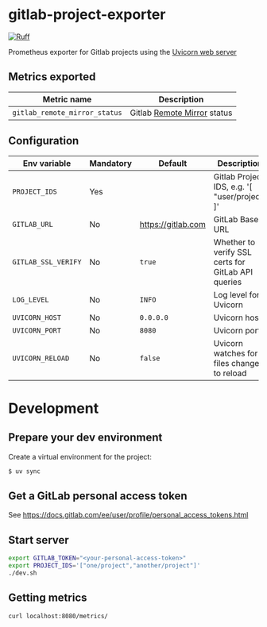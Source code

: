 # gitlab-project-exporter

[![Ruff](https://img.shields.io/endpoint?url=https://raw.githubusercontent.com/astral-sh/ruff/main/assets/badge/v2.json)](https://github.com/astral-sh/ruff)

Prometheus exporter for Gitlab projects using the [Uvicorn web server](https://www.uvicorn.org/)

## Metrics exported

| Metric name | Description |
|---|---|
| `gitlab_remote_mirror_status` | Gitlab [Remote Mirror]( https://docs.gitlab.com/ee/api/remote_mirrors.html ) status |

## Configuration

| Env variable | Mandatory | Default | Description |
|---|---|---|---|
| `PROJECT_IDS` | Yes |  | Gitlab Project IDS, e.g. '[ "user/project" ]' |
| `GITLAB_URL` | No | <https://gitlab.com> | GitLab Base URL |
| `GITLAB_SSL_VERIFY` | No | `true` | Whether to verify SSL certs for GitLab API queries |
| `LOG_LEVEL` | No | `INFO` | Log level for Uvicorn |
| `UVICORN_HOST` | No | `0.0.0.0` | Uvicorn host |
| `UVICORN_PORT` | No | `8080` | Uvicorn port |
| `UVICORN_RELOAD` | No | `false` | Uvicorn watches for files changed to reload |

# Development

## Prepare your dev environment

Create a virtual environment for the project:

```bash
$ uv sync
```

## Get a GitLab personal access token

See <https://docs.gitlab.com/ee/user/profile/personal_access_tokens.html>

## Start server

```bash
export GITLAB_TOKEN="<your-personal-access-token>"
export PROJECT_IDS='["one/project","another/project"]'
./dev.sh
```

## Getting metrics

`curl localhost:8080/metrics/`
